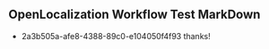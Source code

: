 ## OpenLocalization Workflow Test MarkDown
* 2a3b505a-afe8-4388-89c0-e104050f4f93 thanks!

<!--HONumber=Aug16_HO4-->


